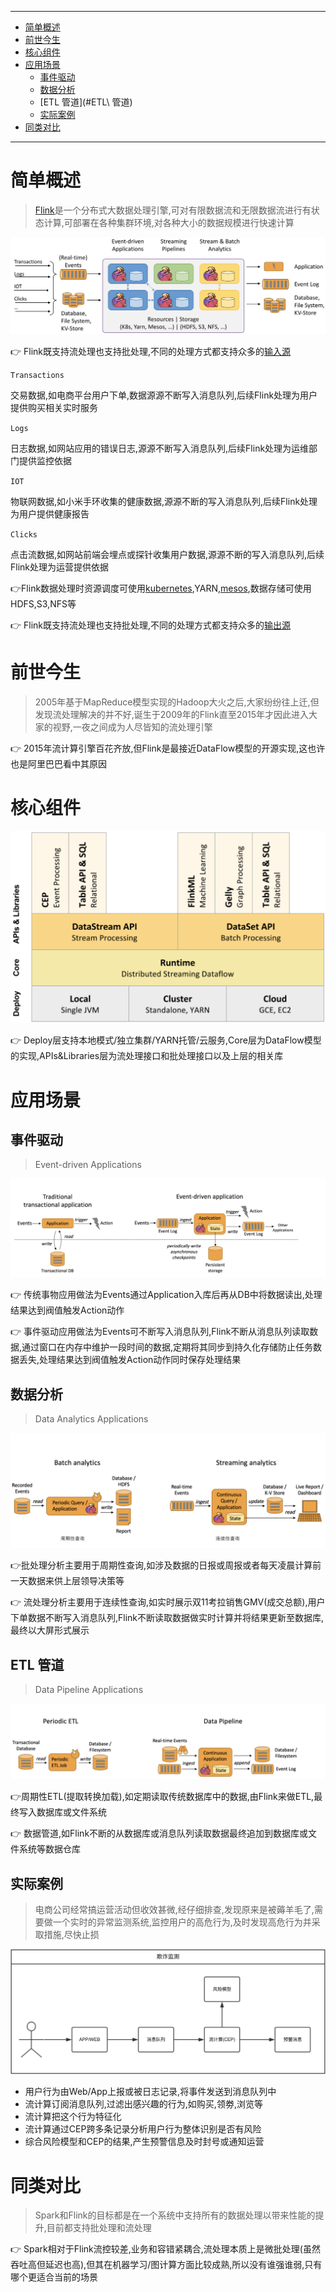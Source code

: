 ----

* [简单概述](#简单概述)
* [前世今生](#前世今生)
* [核心组件](#核心组件)
* [应用场景](#应用场景)
  * [事件驱动](#事件驱动)
  * [数据分析](#数据分析)
  * [ETL 管道](#ETL\ 管道)
  * [实际案例](#实际案例)
* [同类对比](#同类对比)

----

# 简单概述

>   [Flink](https://flink.apache.org/)是一个分布式大数据处理引擎,可对有限数据流和无限数据流进行有状态计算,可部署在各种集群环境,对各种大小的数据规模进行快速计算

![image-20190908113613255](简单介绍.assets/image-20190908113613255.png)

:point_right: Flink既支持流处理也支持批处理,不同的处理方式都支持众多的[输入源](https://github.com/apache/flink/tree/master/flink-connectors)

`Transactions`

交易数据,如电商平台用户下单,数据源源不断写入消息队列,后续Flink处理为用户提供购买相关实时服务​

`Logs`

日志数据,如网站应用的错误日志,源源不断写入消息队列,后续Flink处理为运维部门提供监控依据

`IOT`

物联网数据,如小米手环收集的健康数据,源源不断的写入消息队列,后续Flink处理为用户提供健康报告

`Clicks`

点击流数据,如网站前端会埋点或探针收集用户数据,源源不断的写入消息队列,后续Flink处理为运营提供依据

:point_right: ​Flink数据处理时资源调度可使用[kubernetes](https://kubernetes.io/),YARN,[mesos](http://mesos.apache.org/),数据存储可使用HDFS,S3,NFS等

:point_right: Flink既支持流处理也支持批处理,不同的处理方式都支持众多的[输出源](https://github.com/apache/flink/tree/master/flink-connectors)



# 前世今生

>   2005年基于MapReduce模型实现的Hadoop大火之后,大家纷纷往上迁,但发现流处理解决的并不好,诞生于2009年的Flink直至2015年才因此进入大家的视野,一夜之间成为人尽皆知的流处理引擎

:point_right: 2015年流计算引擎百花齐放,但Flink是最接近DataFlow模型的开源实现,这也许也是阿里巴巴看中其原因​



# 核心组件

![image-20190908143332225](简单介绍.assets/image-20190908143332225.png)

:point_right: Deploy层支持本地模式/独立集群/YARN托管/云服务,Core层为DataFlow模型的实现,APIs&​Libraries层为流处理接口和批处理接口以及上层的相关库



# 应用场景

## 事件驱动

>   Event-driven Applications

![image-20190908150737050](简单介绍.assets/image-20190908150737050.png)

:point_right: 传统事物应用做法为Events通过Application入库后再从DB中将数据读出,处理结果达到阀值触发Action动作

:point_right: 事件驱动应用​做法为Events可不断写入消息队列,Flink不断从消息队列读取数据,通过窗口在内存中维护一段时间的数据,定期将其同步到持久化存储防止任务数据丢失,处理结果达到阀值触发Action动作同时保存处理结果



## 数据分析

>   Data Analytics Applications

![image-20190908153326367](简单介绍.assets/image-20190908153326367.png)

:point_right: ​批处理分析主要用于周期性查询,如涉及数据的日报或周报或者每天凌晨计算前一天数据来供上层领导决策等

:point_right: 流处理分析主要用于连续性查询,如​实时展示双11考拉销售GMV(成交总额),用户下单数据不断写入消息队列,Flink不断读取数据做实时计算并将结果更新至数据库,最终以大屏形式展示



## ETL 管道

>   Data Pipeline Applications

![image-20190908154303073](简单介绍.assets/image-20190908154303073.png)

:point_right: ​周期性ETL(提取转换加载),如定期读取传统数据库中的数据,由Flink来做ETL,最终写入数据库或文件系统

:point_right: 数据管道,如Flink不断的从数据库或消息队列读取数据最终追加到数据库或文件系统等数据仓库



## 实际案例

>   电商公司经常搞运营活动但收效甚微,经仔细排查,发现原来是被薅羊毛了,需要做一个实时的异常监测系统,监控用户的高危行为,及时发现高危行为并采取措施,尽快止损

![image-20190908162756218](简单介绍.assets/image-20190908162756218.png)

*   用户行为由Web/App上报或被日志记录,将事件发送到消息队列中
*   流计算订阅消息队列,过滤出感兴趣的行为,如购买,领劵,浏览等
*   流计算把这个行为特征化
*   流计算通过CEP跨多条记录分析用户行为整体识别是否有风险
*   综合风险模型和CEP的结果,产生预警信息及时封号或通知运营



# 同类对比

>   Spark和Flink的目标都是在一个系统中支持所有的数据处理以带来性能的提升,目前都支持批处理和流处理

:point_right: Spark相对于Flink流控较差,业务和容错紧耦合,流处理本质上是微批处理(虽然吞吐高但延迟也高),但其在机器学习/图计算方面比较成熟,所以没有谁强谁弱,只有哪个更适合当前的场景


